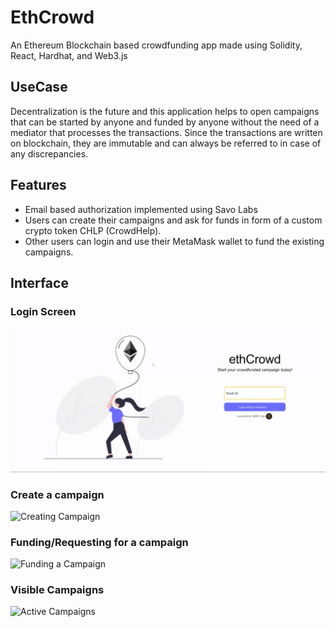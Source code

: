 # EthCrowd

An Ethereum Blockchain based crowdfunding app made using Solidity, React, Hardhat, and Web3.js

## UseCase

Decentralization is the future and this application helps to open campaigns that can be started by anyone and funded by anyone without the need of a mediator that processes the transactions. Since the transactions are written on blockchain, they are immutable and can always be referred to in case of any discrepancies.

## Features

- Email based authorization implemented using Savo Labs
- Users can create their campaigns and ask for funds in form of a custom crypto token CHLP (CrowdHelp).
- Other users can login and use their MetaMask wallet to fund the existing campaigns.

## Interface

### Login Screen

![Login Screen](/src/assets/UI/1.png)

### Create a campaign

![Creating Campaign](https://lh3.googleusercontent.com/eMtq5s8Cw30s8q6TX30SbXUsLn8ewklWL1hbiFoFidDjVFGE6w_TMtZloX7AB0VYHpiRePXU2s9Z9_gdNsHM7GckNYxGNFT_iLpAek28uf2Ypq80VMq2CR6w-yRvPsF6Y3Z6LFtqgMyOwUrvbIXafL3Ec3LT1_QApA0hbcx1pB_fvwBXyZb6xPXzhnVVOz6ClvbWaAhCvIwZMp276ly1X9aYSjex0BZxTZs4MXjVBCbjr3VitQ53bgZD1fHoKgYfjSXp3HHE_T3X2B1op5R0h6lzgFsQvMn-6zonyy63Jqbdq6aMk0iOlG_znDAt2n6T-IuqXY9Sn5-4USnBXUe5JxPHrnPK69xHVLOFvytebXBIp02vaZhsS_fXHk1xcWJzrYPtk2Zl_evCLYQnbRuQdZruPrexV5_IzseNGXt8j8lBy2tGwNmRsrKGr8AXW-cjLGwciwXFeVknMUDcA_8eYjo5rTrQ6JyF7lHPdQ7hvXRIAOiSVT18dXznJK-LEd3zGjReKuJ3NsZ5s76jsn2mQKVY4JSAdLE0DpWDl72pXykSa2frT8_--N_R3o9KOXvV8dFb6yh2aZEnMQlmNiVJKKAsMJENuOrGEDpfVIWXg4l13-ndWgvgapOiq5l-Uoh3V7vMRoebBtoGso21a3ivDo1jslxG6EFshQUsgHGMCievyLEc53SnyyWOwHFokh15rQWatR-Zes4GYoX3_7426xFF=w3840-h1769-no?authuser=0)

### Funding/Requesting for a campaign

![Funding a Campaign](https://lh3.googleusercontent.com/LGniHEN8xdCVFKEXZ8H1M05YXqIUIqrxCKn3D7Rd9RnHueOj1j02w5vsmdHxIt3A8IWzcakCwlRf9d2qkt00Jy8_bJCSV80lyn0VasVSnIJjUiRKr3798QBPfX35EuNwOMIOntcb9MHIcLVUTPa8le52cm_Brih60yKeBxnYv07oI6qe2ur9nwj2oiVNzk9xfKdu-wwLZjJ6I84TC0-C3JLvQu6bsaVazPdMVOK0OS6tS1eqDFsQ8upOZV-2ex75uURIMm8kTCrfibTL2H4E7cexcuhYeq8ALTQUKIpcDul61GoXaHTXP3jK12JXER2oBqIXTEcpxA8YS060B0i7OppEWCnnl-o26QN_Rtqnc9RU5f6zUKdG1VejrRjJJz1BT5wPfQC9T6OflZrsWqAZ8UE1DQsbrgUbJXmOtwtzD6j4fqDoM1aNSXHAf2QZpnj4JTLMRtx3uwFGpnNdTVgVU2XBDJQBY4w4SLxA3CStV5A42j9neoMV3m4MMb9Va9tIKQ55rqNUQ_P-Be_Lmncv8-laYQuj1E0O_O6MrjbPj1KiEvrW2edM85j03SbUTfpkqFUQytAVEYREO527EXGWxZFB6bQi0O0H_EOsoW5mZtbHS5dhfe3-vycoQFjvcfphFJ6PkckKB9iVmoLGUx9sw_DgoYgi5HBTxB96BHhiOgPEe5g3weeOtipjsBOaJmUasZc-QzWutJSW8WgfcRyXv5ts=w3840-h1526-no?authuser=0)

### Visible Campaigns

![Active Campaigns](https://lh3.googleusercontent.com/V63cWqZOsTo90HZtcwtOBBPWKHf1Zhtw8gZhAuB9Z_Rn4GWYVxM5xDa0WXla2fGZ_OdDQHXgiIDMfhHRVUWe1vl47BrQMFW_-eV09n8uzGAif2FLDMIR5IW_TeDbs-PQorhpm5MrAMr4aukZBB2mjZLY1QZoqotqC7FRMAUqop4-bGm5Ve3qqVOF8Bp90rmxiTOLuyBkT7BUzXUOX7g3neJjHRjScq3UNUg4eqhSun4MaPJ0yCGzWEEWygD-5SNxXHAbpAYweE6JVkwP6X1Lgk7yH6HFsfpo9034iCfDy9rMHlWkmN3xcdPPayqXFr5FT8ckGvE8dILvc5aQYZA4pQMMl6wkVWFym5w9g8JnJrOuR-qEPJWKWXLPOGlM4AEZGf4Cqz-TiHSt3nGYNMOx2ZKAfiWkupudGAVYZ4mJSknuNF8aAkBDtVLFCMKtUGx7yOcKbeyPkz24s30orrjzSRAxGmCD1WB97-tPYkvRHd-rG6EJ5uG5IDgv4AhW_r5nELl7KqZuy5EWDVjJ2up_ouAVmXrE07dKtEwyWeOvQUx58z_TOHJuDSohWIqM5lU9cK4KFkDq7BPJfkKiuj5SwyjycmV7m4ll1ZgtjTVsno_7bK0Fut7XwqQPKXHzy7IQEmzco05jx4vZKdJEoeSOS6Rayk2bhnry1EuiMLYGsnM-fmYpFgPSzEUuI6c0352EgtMtAmsBuldyyt8tlksB-ZvV=w3840-h1759-no?authuser=0)
